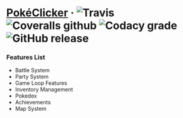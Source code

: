 # [PokéClicker](https://nuzlocke-generator.herokuapp.com/) · ![Travis](https://img.shields.io/travis/EmmaRamirez/nuzlocke-generator.svg?style=flat-square)  ![Coveralls github](https://img.shields.io/coveralls/github/EmmaRamirez/nuzlocke-generator.svg?style=flat-square) ![Codacy grade](https://img.shields.io/codacy/grade/a41d81bbd4ad4479a0c71a1739707bf4.svg?style=flat-square) ![GitHub release](https://img.shields.io/github/release/EmmaRamirez/nuzlocke-generator.svg?style=flat-square)


### Features List
- Battle System
- Party System
- Game Loop Features
- Inventory Management
- Pokedex
- Achievements
- Map System
